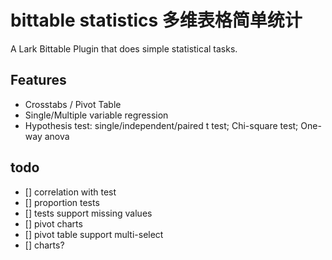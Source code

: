 # bittable statistics 多维表格简单统计
A Lark Bittable Plugin that does simple statistical tasks.

## Features
- Crosstabs / Pivot Table
- Single/Multiple variable regression
- Hypothesis test: single/independent/paired t test; Chi-square test; One-way anova


## todo

- [] correlation with test
- [] proportion tests
- [] tests support missing values
- [] pivot charts
- [] pivot table support multi-select
- [] charts?


